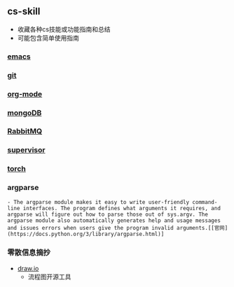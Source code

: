 ## cs-skill
- 收藏各种cs技能或功能指南和总结
- 可能包含简单使用指南

### [emacs](https://github.com/daodaogua/cheat-sheet/tree/master/emacs)

### [git](https://github.com/daodaogua/cheat-sheet/tree/master/git)

### [org-mode](https://github.com/daodaogua/cheat-sheet/tree/master/org-mode)

### [mongoDB](https://github.com/daodaogua/cheat-sheet/tree/master/MongoDB)

### [RabbitMQ](https://github.com/daodaogua/cheat-sheet/tree/master/RabbitMQ)

### [supervisor](https://github.com/daodaogua/cheat-sheet/tree/master/supervisor)

### [torch](https://github.com/daodaogua/cheat-sheet/tree/master/Torch)

### argparse
    - The argparse module makes it easy to write user-friendly command-line interfaces. The program defines what arguments it requires, and argparse will figure out how to parse those out of sys.argv. The argparse module also automatically generates help and usage messages and issues errors when users give the program invalid arguments.[[官网](https://docs.python.org/3/library/argparse.html)]

### 零散信息摘抄
- [draw.io](https://www.draw.io/)
  - 流程图开源工具
